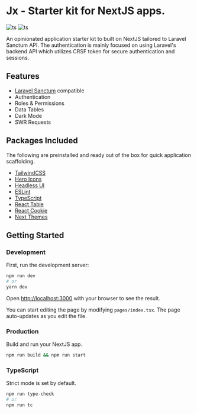 # Jx - Starter kit for NextJS apps.

![ts](https://img.shields.io/github/v/release/jstnmthw/jx?include_prereleases)
![ts](https://img.shields.io/github/workflow/status/jstnmthw/jx/Build)

An opinionated application starter kit to built on NextJS tailored to Laravel Sanctum API. The authentication is mainly focused on using Laravel's backend API which utilizes CRSF token for secure authentication and sessions. 

## Features
- [Laravel Sanctum](https://laravel.com/docs/9.x/starter-kits#breeze-and-next) compatible
- Authentication
- Roles & Permissions
- Data Tables
- Dark Mode
- SWR Requests

## Packages Included

The following are preinstalled and ready out of the box for quick application scaffolding.

- [TailwindCSS](https://tailwindcss.com/)
- [Hero Icons](https://heroicons.com/)
- [Headless UI](https://headlessui.com/)
- [ESLint](https://eslint.org/)
- [TypeScript](https://www.typescriptlang.org/)
- [React Table](https://tanstack.com/table/v8/?from=reactTableV7&original=https://react-table-v7.tanstack.com/)
- [React Cookie](https://github.com/reactivestack/cookies)
- [Next Themes](https://github.com/pacocoursey/next-themes)

## Getting Started

### Development
First, run the development server:

```bash
npm run dev
# or
yarn dev
```

Open [http://localhost:3000](http://localhost:3000) with your browser to see the result.

You can start editing the page by modifying `pages/index.tsx`. The page auto-updates as you edit the file.

### Production
Build and run your NextJS app.

```bash
npm run build && npm run start
```

### TypeScript
Strict mode is set by default.
```bash
npm run type-check
# or
npm run tc
```